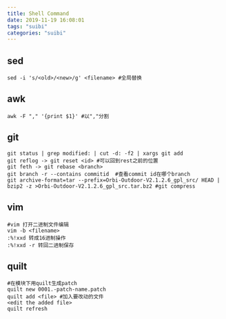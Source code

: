 ```yaml
---
title: Shell Command
date: 2019-11-19 16:08:01
tags: "suibi"
categories: "suibi"
---
```


## sed
```shell
sed -i 's/<old>/<new>/g' <filename> #全局替换
```
## awk
```shell
awk -F "," '{print $1}' #以","分割

```
## git
```shell
git status | grep modified: | cut -d: -f2 | xargs git add
git reflog -> git reset <id> #可以回到rest之前的位置
git feth -> git rebase <branch>
git branch -r --contains commitid  #查看commit id在哪个branch
git archive-format=tar --prefix=Orbi-Outdoor-V2.1.2.6_gpl_src/ HEAD | bzip2 -z >Orbi-Outdoor-V2.1.2.6_gpl_src.tar.bz2 #git compress
```
## vim
```shell
#vim 打开二进制文件编辑
vim -b <filename>
:%!xxd 转成16进制操作
:%!xxd -r 转回二进制保存

```
## quilt
```shell
#在模块下用quilt生成patch
quilt new 0001.-patch-name.patch
quilt add <file> #加入要改动的文件
<edit the added file>
quilt refresh
```

